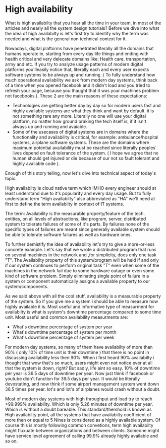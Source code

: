 # High availability
What is high availabilty that you hear all the time in your team, in most of the articles and nearly all the system design tutorials?
Before we dive into what the idea of high availabilty is let's first try to identify why the term was needed and what is the general non technical
context for it.

Nowadays, digital plaftorms have penetrated literally all the domains that humans operate in, starting from every day life things and ending with
health critical and very delecate domains like: Health care, transportation, army and etc. 
If you try to analyze usage patterns of modern digital platforms you'lleasily notice that, literally each and every user expects software systems to be
always up and running. ( To fully understand how much operational availability we ask from modern day systems, think back of a time when you opened facebook 
and it didn't load and you tried to refresh your page, because you thaught that it was your machines problem not facebooks ).
These 2 are the main reasons of these expectations:
- Technologies are getting better day by day so for modern users fast and highly available systems are what they think and want by default. it is not
something rare any more. Literally no one will use your digital platform, no matter how ground braking the tech itself is, if it isn't always up and running and avaiable.
- Some of the usecases of digital systems are in domains where the functionality and availability is critical, for example: ambulance/hospital systems, airplane software systems.
These are the domains where maximum potential availability must be reached since literally peoples' lives depend on fault tolerance of the system. ( I hope we agree that no human
should get injured or die because of our not so fault tolerant and highly available code ). 

Enough of this story telling, now let's dive into technical aspect of today's topic.

High availabilty is cloud native term which IMHO every engineer should at least understand due to it's popularity and every day usage.
But to fully understand term "High availabilty" also abbreviated as "HA" we'll need at first to define the term availabilty in context of IT systems.

The term: Availability is the measurable property/feature of the tech. entities, on all levels of abstractions, like program, server, distributed system to tolerate
failures of some of it's parts. By failures none of the specific types of failures are meant since generally available system should be able to tolerate 
software failures as well as hardware ones.

To further demistify the idea of availability let's try to give a more-or-less concrete example. Let's say that we wrote a distributed program that runs on 
several machines in the network and ,for simplicity, does only one task "T". 
The Availabilty property of this system/program will be held if and only if our system continues to perform original task "T" even when some of the machines in the
network fail due to some hardware outage or even some kind of software problem. Simply eliminating single point of failure in a system or component automatically
assigns a available property to our system/components.

As we said above with all the cool stuff, availability is a measurable property of the system. So if you give me a system i should be able to measure how highly available it is.
Most useful and informative type of measurment for availabilty is what is system's downtime percentage compared to some time unit.
Most useful and common availability measurments are:
- What's downtime percentage of system per year
- What's downtime percentage of system per month
- What's downtime percentage of system per week

For modern day systems, so many of them have availabilty of more than 90% ( only 10% of time unit is their downtime ) that there is no point in discussing availability less
then 90%.
When i first heard 90% availabilty i thought that wow that's so much, users might even not notice ever at all that the system is down, right?
But sadly, life aint so easy. 10% of downtime per year is 36.5 days of downtime per year. Now just think if facebook or youtube didn't function for 36.5 days per year.
It would be literally devestating, and now think if some airport management system went down 36.5 times per year. lot's and lot's of airplanes would crash without a doubt.

Most of modern day systems with high throughput and load try to reach >99.999% availability. Which is only 5.26 minutes of downtime per year. Which is without a doubt
bareable. This standard/thershold is known as High availabilty point, all the systems that have availabilty coefficient of more then or equal to 5 Nines is considered
as a highly available system. 
Of course this is mostly following common convetions, term high availabilty might fluxuate between organizations and between clients. Someone might have service level agreement
of calling 99.9% already highly available and so on.

